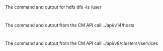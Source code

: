 The command and output for hdfs dfs -ls /user

```


```

The command and output from the CM API call ../api/v14/hosts

```


```

The command and output from the CM API call ../api/v8/clusters/<githubName>/services

```


```

